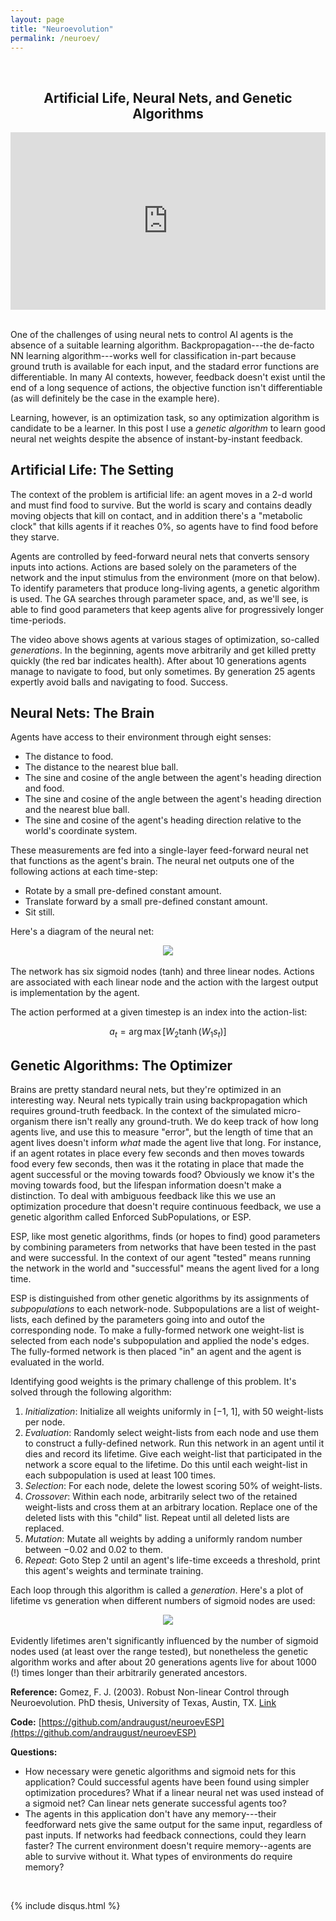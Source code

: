 ```yaml
---
layout: page
title: "Neuroevolution"
permalink: /neuroev/
---
```


<style>
.video-responsive{
    overflow:hidden;
    padding-bottom:56.25%;
    position:relative;
    height:0;
}
.video-responsive iframe{
    left:0;
    top:0;
    height:100%;
    width:100%;
    position:absolute;
}
</style>
<br />
<h2><center>Artificial Life, Neural Nets, and Genetic Algorithms</center></h2>

<div class="video-responsive"><iframe width="840" height="472" src="https://www.youtube.com/embed/UW8y_R7PE_c?rel=0" frameborder="0" allowfullscreen></iframe></div>
<br />


One of the challenges of using neural nets to control AI agents is the absence of a suitable learning algorithm. Backpropagation---the de-facto NN learning algorithm---works well for classification in-part because ground truth is available for each input, and the stadard error functions are differentiable.  In many AI contexts, however, feedback doesn't exist until the end of a long sequence of actions, the objective function isn't differentiable (as will definitely be the case in the example here).

Learning, however, is an optimization task, so any optimization algorithm is candidate to be a learner.  In this post I use a <em>genetic algorithm</em> to learn good neural net weights despite the absence of instant-by-instant feedback.

## Artificial Life: The Setting

The context of the problem is artificial life: an agent moves in a 2-d world and must find food to survive.  But the world is scary and contains deadly moving objects that kill on contact, and in addition there's a "metabolic clock" that kills agents if it reaches 0%, so agents have to find food before they starve.

Agents are controlled by feed-forward neural nets that converts sensory inputs into actions.  Actions are based solely on the parameters of the network and the input stimulus from the environment (more on that below).  To identify parameters that produce long-living agents, a genetic algorithm is used.  The GA searches through parameter space, and, as we'll see, is able to find good parameters that keep agents alive for progressively longer time-periods.

The video above shows agents at various stages of optimization, so-called _generations_.  In the beginning, agents move arbitrarily and get killed pretty quickly (the red bar indicates health).  After about 10 generations agents manage to navigate to food, but only sometimes.  By generation 25 agents expertly avoid balls and navigating to food.  Success.

## Neural Nets: The Brain

Agents have access to their environment through eight senses:

* The distance to food.
* The distance to the nearest blue ball.
* The sine and cosine of the angle between the agent's heading direction and food.
* The sine and cosine of the angle between the agent's heading direction and the nearest blue ball.
* The sine and cosine of the agent's heading direction relative to the world's coordinate system.

These measurements are fed into a single-layer feed-forward neural net that functions as the agent's brain.  The neural net outputs one of the following actions at each time-step:

* Rotate by a small pre-defined constant amount.
* Translate forward by a small pre-defined constant amount.
* Sit still.

Here's a diagram of the neural net:

<center><img src="network.png"></center>
<br />
The network has six sigmoid nodes (tanh) and three linear nodes.  Actions are associated with each linear node and the action with the largest output is implementation by the agent.

The action performed at a given timestep is an index into the action-list:

$$a_t = \arg\max{[W_2\tanh{(W_1s_t)]}}$$

## Genetic Algorithms: The Optimizer
Brains are pretty standard neural nets, but they're optimized in an interesting way. Neural nets typically train using backpropagation which requires ground-truth feedback.  In the context of the simulated micro-organism there isn't really any ground-truth.  We do keep track of how long agents live, and use this to measure "error", but the length of time that an agent lives doesn't inform _what_ made the agent live that long.  For instance, if an agent rotates in place every few seconds and then moves towards food every few seconds, then was it the rotating in place that made the agent successful or the moving towards food?  Obviously we know it's the moving towards food, but the lifespan information doesn't make a distinction.  To deal with ambiguous feedback like this we use an optimization procedure that doesn't require continuous feedback, we use a genetic algorithm called Enforced SubPopulations, or ESP.

ESP, like most genetic algorithms, finds (or hopes to find) good parameters by combining parameters from networks that have been tested in the past and were successful.  In the context of our agent "tested" means running the network in the world and "successful" means the agent lived for a long time.

ESP is distinguished from other genetic algorithms by its assignments of _subpopulations_ to each network-node.  Subpopulations are a list of weight-lists,  each defined by the parameters going into and outof the corresponding node.  To make a fully-formed network one weight-list is selected from each node's subpopulation and applied the node's edges.  The fully-formed network is then placed "in" an agent and the agent is evaluated in the world.

Identifying good weights is the primary challenge of this problem.  It's solved through the following algorithm:
1. _Initialization_: Initialize all weights uniformly in [−1, 1], with 50 weight-lists per node.
2. _Evaluation_: Randomly select weight-lists from each node and use them to construct a fully-defined network. Run this network in an agent until it dies and record its lifetime.  Give each weight-list that participated in the network a score equal
to the lifetime. Do this until each weight-list in each subpopulation is used at least 100 times.
3. _Selection_: For each node, delete the lowest scoring 50% of weight-lists.
4. _Crossover_: Within each node, arbitrarily select two of the retained weight-lists and cross them at an arbitrary location.  Replace one of the deleted lists with this "child" list. Repeat until all deleted lists are replaced.
5. _Mutation_: Mutate all weights by adding a uniformly random number between −0.02 and 0.02 to them.
6. _Repeat_: Goto Step 2 until an agent's life-time exceeds a threshold, print this agent's weights and terminate training.

Each loop through this algorithm is called a _generation_.  Here's a plot of lifetime vs generation when different numbers of sigmoid nodes are used:

<center><img src="lifetime_plot.png"></center>
<br />
Evidently lifetimes aren't significantly influenced by the number of sigmoid nodes used (at least over the range tested), but nonetheless the genetic algorithm works and after about 20 generations agents live for about 1000 (!) times longer than their arbitrarily generated ancestors.

__Reference:__ Gomez, F. J. (2003). Robust Non-linear Control through Neuroevolution. PhD thesis, University of Texas, Austin, TX. [Link](http://www.cs.utexas.edu/users/nn/downloads/papers/gomez.phdtr03.pdf)

__Code:__ [https://github.com/andraugust/neuroevESP](https://github.com/andraugust/neuroevESP)

__Questions:__
* How necessary were genetic algorithms and sigmoid nets for this application?  Could successful agents have been found using simpler optimization procedures?  What if a linear neural net was used instead of a sigmoid net?  Can linear nets generate successful agents too?
* The agents in this application don't have any memory---their feedforward nets give the same output for the same input, regardless of past inputs.  If networks had feedback connections, could they learn faster?  The current environment doesn't require memory--agents are able to survive without it.  What types of environments do require memory?
<br />

{% include disqus.html %}
